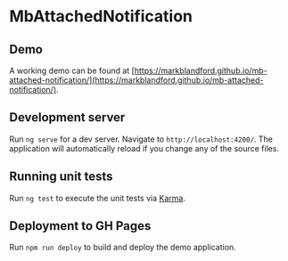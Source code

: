 # MbAttachedNotification

## Demo

A working demo can be found at [https://markblandford.github.io/mb-attached-notification/](https://markblandford.github.io/mb-attached-notification/).

## Development server

Run `ng serve` for a dev server. Navigate to `http://localhost:4200/`. The application will automatically reload if you change any of the source files.

## Running unit tests

Run `ng test` to execute the unit tests via [Karma](https://karma-runner.github.io).

## Deployment to GH Pages

Run `npm run deploy` to build and deploy the demo application.
